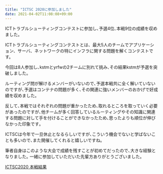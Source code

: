 ```yaml
---
title: "ICTSC 2020に参加しました"
date: 2021-04-02T11:08:08+09:00
---
```


ICTトラブルシューティングコンテストに参加し､予選4位､本戦9位の成績を収めました｡

ICTトラブルシューティングコンテストとは、最大5人のチームでアプリケーション、サーバ、ネットワークの特にインフラに関する問題を解くコンテストです。

今回は8人参加し､kstmとyrfwの2チームに別れて挑み､その結果kstmが予選を突破しました｡

ルーティング問が解けるメンバーがいないので､予選本戦共に全く解いていないのですが､予選はコンテナの問題が多く､その関連に強いメンバーのおかげで好成績を収めました｡

反して､本戦ではそれぞれの問題が重かったため､取れるところを取っていく必要があったのですが､他チームが多く回答しているルーティングやその知識に関連する問題に対して手を付けることができなかったため､思ったよりも順位が伸びなかった印象です｡

ICTSCは今年で一旦休止となるらしいですが､こういう機会でないと学ばないことも多いので､また開催してくれると嬉しいですね｡

筆者自身はこのような大会で成績を残すことが初めてだったので､大きな経験となりました｡
一緒に参加していただいた先輩方ありがとうございました｡

[ICTSC2020 本戦結果](https://icttoracon.net/archives/category/ictsc2020)